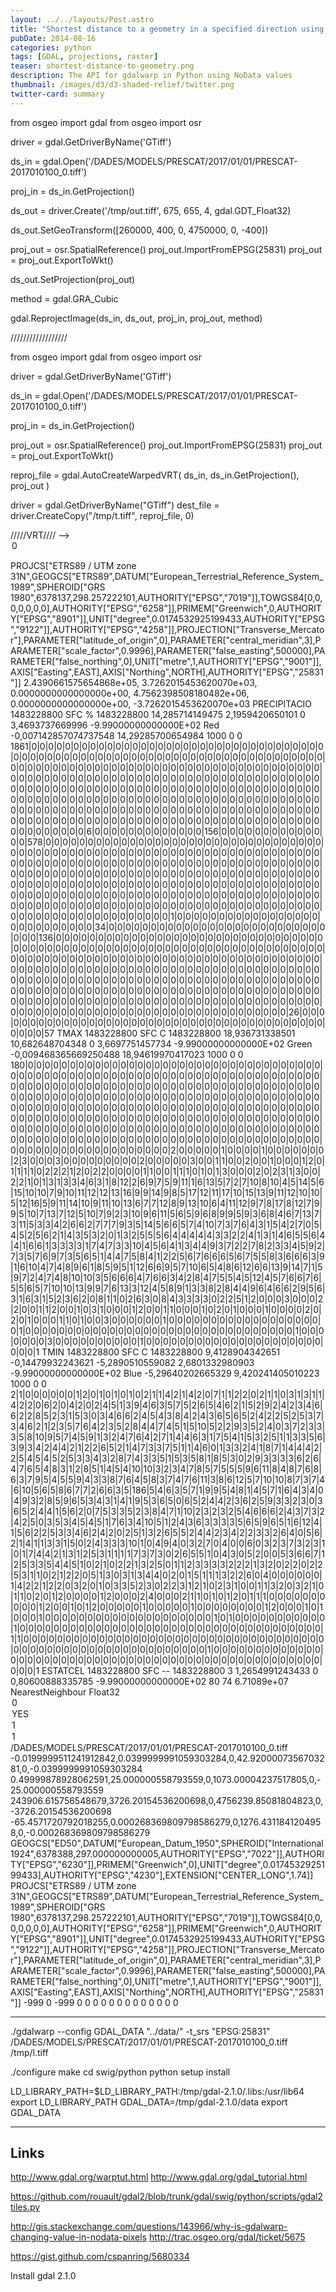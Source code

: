 ```yaml
---
layout: ../../layouts/Post.astro
title: "Shortest distance to a geometry in a specified direction using Python"
pubDate: 2014-08-16
categories: python
tags: [GDAL, projections, raster]
teaser: shortest-distance-to-geometry.png
description: The API for gdalwarp in Python using NoData values
thumbnail: /images/d3/d3-shaded-relief/twitter.png
twitter-card: summary
---
```


from osgeo import gdal
from osgeo import osr

driver = gdal.GetDriverByName('GTiff')

ds_in = gdal.Open('/DADES/MODELS/PRESCAT/2017/01/01/PRESCAT-2017010100_0.tiff')

proj_in = ds_in.GetProjection()

ds_out = driver.Create('/tmp/out.tiff', 675, 655,
4, gdal.GDT_Float32)

ds_out.SetGeoTransform([260000, 400, 0, 4750000, 0, -400])

proj_out = osr.SpatialReference()
proj_out.ImportFromEPSG(25831)
proj_out = proj_out.ExportToWkt()

ds_out.SetProjection(proj_out)

method = gdal.GRA_Cubic

gdal.ReprojectImage(ds_in, ds_out,
proj_in, proj_out,
method)

//////////////////

from osgeo import gdal
from osgeo import osr

driver = gdal.GetDriverByName('GTiff')

ds_in = gdal.Open('/DADES/MODELS/PRESCAT/2017/01/01/PRESCAT-2017010100_0.tiff')

proj_in = ds_in.GetProjection()

proj_out = osr.SpatialReference()
proj_out.ImportFromEPSG(25831)
proj_out = proj_out.ExportToWkt()

reproj_file = gdal.AutoCreateWarpedVRT( ds_in, ds_in.GetProjection(), proj_out )

driver = gdal.GetDriverByName("GTiff")
dest_file = driver.CreateCopy("/tmp/t.tiff", reproj_file, 0)

/////VRT//// --> <Option name="INIT_DEST">0</Option>

<VRTDataset rasterXSize="80" rasterYSize="74" subClass="VRTWarpedDataset">
  <SRS>PROJCS["ETRS89 / UTM zone 31N",GEOGCS["ETRS89",DATUM["European_Terrestrial_Reference_System_1989",SPHEROID["GRS 1980",6378137,298.257222101,AUTHORITY["EPSG","7019"]],TOWGS84[0,0,0,0,0,0,0],AUTHORITY["EPSG","6258"]],PRIMEM["Greenwich",0,AUTHORITY["EPSG","8901"]],UNIT["degree",0.0174532925199433,AUTHORITY["EPSG","9122"]],AUTHORITY["EPSG","4258"]],PROJECTION["Transverse_Mercator"],PARAMETER["latitude_of_origin",0],PARAMETER["central_meridian",3],PARAMETER["scale_factor",0.9996],PARAMETER["false_easting",500000],PARAMETER["false_northing",0],UNIT["metre",1,AUTHORITY["EPSG","9001"]],AXIS["Easting",EAST],AXIS["Northing",NORTH],AUTHORITY["EPSG","25831"]]</SRS>
  <GeoTransform>  2.4390661575654868e+05,  3.7262015453620070e+03,  0.0000000000000000e+00,  4.7562398508180482e+06,  0.0000000000000000e+00, -3.7262015453620070e+03</GeoTransform>
  <VRTRasterBand dataType="Float32" band="1" subClass="VRTWarpedRasterBand">
    <Metadata>
      <MDI key="GRIB_ELEMENT">PRECIPITACIO</MDI>
      <MDI key="GRIB_REF_TIME">1483228800</MDI>
      <MDI key="GRIB_SHORT_NAME">SFC</MDI>
      <MDI key="GRIB_UNIT">%</MDI>
      <MDI key="GRIB_VALID_TIME">1483228800</MDI>
      <MDI key="STATISTICS_MAXIMUM">14,285714149475</MDI>
      <MDI key="STATISTICS_MEAN">2,1959420650101</MDI>
      <MDI key="STATISTICS_MINIMUM">0</MDI>
      <MDI key="STATISTICS_STDDEV">3,4693737669996</MDI>
    </Metadata>
    <NoDataValue>-9.99000000000000E+02</NoDataValue>
    <ColorInterp>Red</ColorInterp>
    <Histograms>
      <HistItem>
        <HistMin>-0,007142857074737548</HistMin>
        <HistMax>14,29285700654984</HistMax>
        <BucketCount>1000</BucketCount>
        <IncludeOutOfRange>0</IncludeOutOfRange>
        <Approximate>0</Approximate>
        <HistCounts>1861|0|0|0|0|0|0|0|0|0|0|0|0|0|0|0|0|0|0|0|0|0|0|0|0|0|0|0|0|0|0|0|0|0|0|0|0|0|0|0|0|0|0|0|0|0|0|0|0|0|0|0|0|0|0|0|0|0|0|0|0|0|0|0|0|0|0|0|0|0|0|0|0|0|0|0|0|0|0|0|0|0|0|0|0|0|0|0|0|0|0|0|0|0|0|0|0|0|0|0|0|0|0|0|0|0|0|0|0|0|0|0|0|0|0|0|0|0|0|0|0|0|0|0|0|0|0|0|0|0|0|0|0|0|0|0|0|0|0|0|0|0|0|0|0|0|0|0|0|0|0|0|0|0|0|0|0|0|0|0|0|0|0|0|0|0|0|0|0|0|0|0|0|0|0|0|0|0|0|0|0|0|0|0|0|0|0|0|0|0|0|0|0|0|0|0|0|0|0|0|0|0|0|0|0|0|0|0|0|0|0|0|0|0|0|0|0|0|0|0|0|0|0|0|0|0|0|0|0|0|0|0|0|0|0|0|0|0|0|0|0|0|0|0|0|0|0|0|0|0|0|0|0|0|0|0|0|0|0|0|0|0|0|0|0|0|0|0|0|0|0|0|0|0|0|0|0|0|0|0|0|0|0|0|0|0|0|0|0|0|0|0|0|0|0|0|0|0|0|0|0|0|0|0|6|0|0|0|0|0|0|0|0|0|0|0|0|0|156|0|0|0|0|0|0|0|0|0|0|0|0|0|0|578|0|0|0|0|0|0|0|0|0|0|0|0|0|0|0|0|0|0|0|0|0|0|0|0|0|0|0|0|0|0|0|0|0|0|0|0|0|0|0|0|0|0|0|0|0|0|0|0|0|0|0|0|0|0|0|0|0|0|0|0|0|0|0|0|0|0|0|0|0|0|0|0|0|0|0|0|0|0|0|0|0|0|0|0|0|0|0|0|0|0|0|0|0|0|0|0|0|0|0|0|0|0|0|0|0|0|0|0|0|0|0|0|0|0|0|0|0|0|0|0|0|0|0|0|0|0|0|0|0|0|0|0|0|0|0|0|0|0|0|0|0|0|0|0|0|0|0|0|0|0|0|0|0|0|0|0|0|0|0|0|0|0|0|0|0|0|0|0|0|0|0|0|0|0|0|0|0|0|0|0|0|0|0|0|0|0|0|0|0|0|0|0|0|0|0|0|0|0|0|0|0|0|0|0|0|0|0|0|0|0|0|0|0|0|0|0|0|0|0|0|0|0|0|0|0|0|0|0|0|0|0|0|0|0|0|0|0|0|0|0|0|0|0|0|0|0|0|0|0|0|0|0|0|0|0|0|0|0|0|0|0|0|0|0|0|0|0|0|0|0|0|0|0|0|1|0|0|0|0|0|0|0|0|0|0|0|0|0|0|0|0|0|0|0|0|0|0|0|0|0|0|0|34|0|0|0|0|0|0|0|0|0|0|0|0|0|0|0|0|0|0|0|0|0|0|0|0|0|0|0|0|0|136|0|0|0|0|0|0|0|0|0|0|0|0|0|0|0|0|0|0|0|0|0|0|0|0|0|0|0|0|0|0|0|0|0|0|0|0|0|0|0|0|0|0|0|0|0|0|0|0|0|0|0|0|0|0|0|0|0|0|0|0|0|0|0|0|0|0|0|0|0|0|0|0|0|0|0|0|0|0|0|0|0|0|0|0|0|0|0|0|0|0|0|0|0|0|0|0|0|0|0|0|0|0|0|0|0|0|0|0|0|0|0|0|0|0|0|0|0|0|0|0|0|0|0|0|0|0|0|0|0|0|0|0|0|0|0|0|0|0|0|0|0|0|0|0|0|0|0|0|0|0|0|0|0|0|0|0|0|0|0|0|0|0|0|0|0|0|0|0|0|0|0|0|0|0|0|0|0|0|0|0|0|0|0|0|0|0|0|0|0|0|0|0|0|0|0|0|0|0|0|0|0|0|0|0|0|0|0|0|0|0|0|0|0|0|0|0|0|0|0|0|0|0|0|0|0|0|0|0|0|0|0|0|0|0|0|0|0|0|0|0|0|0|0|0|0|0|0|0|0|0|0|0|0|0|0|0|0|0|0|0|0|0|0|0|0|0|0|0|0|0|0|0|0|0|0|0|0|0|0|0|0|0|0|0|0|0|0|26|0|0|0|0|0|0|0|0|0|0|0|0|0|0|0|0|0|0|0|0|0|0|0|0|0|0|0|0|0|0|0|0|0|0|0|0|0|0|0|0|0|0|0|0|57</HistCounts>
      </HistItem>
    </Histograms>
  </VRTRasterBand>
  <VRTRasterBand dataType="Float32" band="2" subClass="VRTWarpedRasterBand">
    <Metadata>
      <MDI key="GRIB_ELEMENT">TMAX</MDI>
      <MDI key="GRIB_REF_TIME">1483228800</MDI>
      <MDI key="GRIB_SHORT_NAME">SFC</MDI>
      <MDI key="GRIB_UNIT">C</MDI>
      <MDI key="GRIB_VALID_TIME">1483228800</MDI>
      <MDI key="STATISTICS_MAXIMUM">18,936731338501</MDI>
      <MDI key="STATISTICS_MEAN">10,682648704348</MDI>
      <MDI key="STATISTICS_MINIMUM">0</MDI>
      <MDI key="STATISTICS_STDDEV">3,6697751457734</MDI>
    </Metadata>
    <NoDataValue>-9.99000000000000E+02</NoDataValue>
    <ColorInterp>Green</ColorInterp>
    <Histograms>
      <HistItem>
        <HistMin>-0,009468365669250488</HistMin>
        <HistMax>18,94619970417023</HistMax>
        <BucketCount>1000</BucketCount>
        <IncludeOutOfRange>0</IncludeOutOfRange>
        <Approximate>0</Approximate>
        <HistCounts>180|0|0|0|0|0|0|0|0|0|0|0|0|0|0|0|0|0|0|0|0|0|0|0|0|0|0|0|0|0|0|0|0|0|0|0|0|0|0|0|0|0|0|0|0|0|0|0|0|0|0|0|0|0|0|0|0|0|0|0|0|0|0|0|0|0|0|0|0|0|0|0|0|0|0|0|0|0|0|0|0|0|0|0|0|0|0|0|0|0|0|0|0|0|0|0|0|0|0|0|0|0|0|0|0|0|0|0|0|0|0|0|0|0|0|0|0|0|0|0|0|0|0|0|0|0|0|0|0|0|0|0|0|0|0|0|0|0|0|0|0|0|0|0|0|0|0|0|0|0|0|0|0|0|0|0|0|0|0|0|0|0|0|0|0|0|0|0|0|0|0|0|0|0|0|0|0|0|0|0|0|0|0|0|0|0|0|0|0|0|0|0|0|0|0|0|0|0|0|0|0|0|0|0|0|0|0|0|0|0|0|0|0|0|0|0|0|0|0|0|0|0|0|0|0|0|0|0|0|0|0|0|0|0|0|0|0|0|0|0|0|0|0|0|0|0|0|0|0|0|0|0|0|0|0|0|0|0|0|0|0|0|0|0|0|0|0|0|0|0|0|0|0|0|0|0|0|0|0|0|0|0|0|0|0|0|0|0|0|0|0|0|0|0|0|0|0|0|0|0|0|0|0|0|0|0|0|0|0|0|0|0|0|0|2|0|0|0|0|0|1|0|0|0|0|1|0|0|0|0|0|0|0|2|3|0|0|0|3|0|0|0|0|0|0|0|0|0|2|0|0|0|0|0|3|0|0|1|1|0|0|2|0|0|1|0|0|0|1|2|0|1|1|1|1|0|2|2|2|1|2|0|2|2|0|0|0|0|1|1|0|0|1|1|1|0|1|0|1|3|0|0|0|2|0|2|3|1|3|0|0|2|2|1|0|1|3|1|3|3|4|6|3|1|8|12|2|6|9|7|5|9|11|1|6|13|5|7|2|7|10|8|10|4|5|14|5|6|15|10|10|7|9|10|11|12|12|13|16|9|9|14|9|8|5|17|12|11|17|10|15|13|9|11|12|10|10|5|12|16|5|9|11|14|10|9|11|10|13|6|7|7|12|8|9|13|10|6|4|11|12|9|7|8|17|8|12|7|9|9|5|10|7|13|7|12|5|10|7|9|2|3|10|9|6|11|5|6|5|9|6|8|9|9|5|9|3|6|8|4|6|7|13|7|3|11|5|3|3|4|2|6|6|2|7|7|7|9|3|5|14|5|6|6|5|7|4|10|7|3|7|6|4|3|1|5|4|2|7|0|5|4|5|2|5|6|2|1|4|3|5|3|2|0|1|3|2|5|5|5|6|4|4|4|4|4|3|3|2|2|4|1|3|1|4|6|5|5|6|4|4|1|6|6|1|3|3|3|3|1|7|4|7|3|3|10|4|5|6|4|1|3|4|4|9|3|7|2|2|7|8|2|3|3|4|5|9|2|7|3|5|7|6|9|7|3|5|6|5|1|4|4|7|5|8|4|1|2|2|5|6|7|6|6|6|5|6|7|5|5|8|3|6|6|6|3|9|1|6|10|4|7|4|8|9|6|1|8|5|9|5|1|12|6|6|9|5|7|10|6|5|4|8|6|12|6|6|13|9|14|7|1|5|9|7|2|4|7|4|8|10|10|3|5|6|6|6|4|7|6|6|3|4|2|8|4|7|5|5|4|5|12|4|5|7|6|6|7|6|5|5|6|5|7|10|10|13|9|9|7|6|13|3|12|4|5|8|9|1|3|3|8|2|8|4|4|9|6|4|6|6|2|9|5|6|3|1|6|3|1|5|2|3|6|2|0|8|1|1|0|2|6|3|0|8|4|3|3|3|3|0|2|2|5|1|2|0|0|0|3|0|0|0|2|2|0|0|1|1|2|0|0|1|0|3|1|0|0|0|1|2|0|0|1|1|0|0|0|1|0|2|0|1|0|0|0|1|0|0|0|0|2|0|2|0|1|0|0|0|1|1|0|1|0|0|3|0|0|0|0|0|0|1|0|0|0|0|0|0|0|0|0|0|0|0|0|0|0|0|0|0|0|1|0|0|0|0|0|0|0|0|0|0|0|0|0|0|0|0|0|0|0|0|0|0|0|0|0|0|0|0|0|0|0|0|1|0|0|0|0|0|0|0|3|0|0|0|0|0|0|0|0|0|0|1|0|0|0|0|0|0|0|0|0|0|0|0|0|0|0|0|0|0|0|0|0|0|0|0|1</HistCounts>
      </HistItem>
    </Histograms>
  </VRTRasterBand>
  <VRTRasterBand dataType="Float32" band="3" subClass="VRTWarpedRasterBand">
    <Metadata>
      <MDI key="GRIB_ELEMENT">TMIN</MDI>
      <MDI key="GRIB_REF_TIME">1483228800</MDI>
      <MDI key="GRIB_SHORT_NAME">SFC</MDI>
      <MDI key="GRIB_UNIT">C</MDI>
      <MDI key="GRIB_VALID_TIME">1483228800</MDI>
      <MDI key="STATISTICS_MAXIMUM">9,4128904342651</MDI>
      <MDI key="STATISTICS_MEAN">-0,14479932243621</MDI>
      <MDI key="STATISTICS_MINIMUM">-5,2890510559082</MDI>
      <MDI key="STATISTICS_STDDEV">2,6801332980903</MDI>
    </Metadata>
    <NoDataValue>-9.99000000000000E+02</NoDataValue>
    <ColorInterp>Blue</ColorInterp>
    <Histograms>
      <HistItem>
        <HistMin>-5,29640202665329</HistMin>
        <HistMax>9,420241405010223</HistMax>
        <BucketCount>1000</BucketCount>
        <IncludeOutOfRange>0</IncludeOutOfRange>
        <Approximate>0</Approximate>
        <HistCounts>2|1|0|0|0|0|0|0|1|2|0|1|0|1|0|1|0|2|1|1|4|2|1|4|2|0|7|1|1|2|2|0|2|1|1|0|3|1|3|1|1|4|2|2|0|6|2|0|4|2|0|2|4|5|1|3|9|4|6|3|5|7|5|2|6|5|4|6|2|1|5|2|9|2|4|2|3|4|6|6|2|2|8|5|2|3|1|5|3|0|3|4|6|6|2|4|5|4|3|8|4|2|4|3|6|5|6|5|2|4|2|2|5|2|5|3|7|3|4|6|2|1|2|3|5|7|6|4|2|3|5|2|8|4|4|7|4|5|1|5|10|5|2|2|9|3|5|2|4|0|3|7|2|3|3|3|5|8|10|9|5|7|4|5|9|1|3|2|4|7|6|4|2|7|1|4|4|6|3|1|7|5|4|1|5|3|2|5|1|1|3|3|5|6|3|9|3|4|2|4|4|2|1|2|2|6|5|2|1|4|7|3|3|7|5|1|1|4|6|0|1|3|3|2|4|1|8|7|1|4|4|4|2|2|5|4|5|4|5|2|5|3|3|4|3|2|8|7|4|3|3|5|1|5|3|5|8|1|8|5|3|0|2|9|3|3|3|3|6|2|6|4|7|6|5|4|8|3|1|2|8|5|1|4|5|4|10|10|3|2|3|4|7|8|5|7|5|5|5|9|6|11|8|4|8|7|6|8|6|3|7|9|5|4|5|5|9|4|3|3|8|7|6|4|5|8|3|7|4|7|6|11|3|8|6|12|5|7|10|10|8|7|3|7|4|6|10|5|6|5|8|6|7|7|2|6|6|3|5|186|5|4|6|3|5|7|1|9|9|5|4|8|1|4|5|7|1|6|4|3|4|0|4|9|3|2|8|5|9|6|5|3|4|3|1|4|1|9|5|3|6|5|0|6|5|2|4|4|2|3|6|2|5|9|3|3|2|3|0|3|6|5|2|4|4|1|5|6|2|0|7|5|3|3|5|2|3|8|4|7|1|10|2|3|2|3|2|5|4|6|6|6|2|4|3|7|3|2|4|2|5|0|3|5|3|4|5|4|5|1|7|6|3|4|10|5|1|2|4|3|6|3|3|3|3|5|6|5|9|6|5|1|6|12|4|1|5|6|2|2|5|3|3|4|6|2|4|2|0|2|5|1|3|2|6|5|5|2|4|4|2|3|4|2|2|3|3|2|6|4|0|5|6|2|1|4|1|1|3|3|1|5|0|2|4|3|3|3|10|1|0|4|9|4|0|3|2|7|0|4|0|0|6|0|3|2|3|7|3|2|3|1|0|1|7|4|4|2|1|3|1|2|5|3|1|1|1|1|7|3|7|3|0|2|6|5|5|1|0|4|3|0|5|2|0|0|5|3|6|6|7|1|2|5|3|3|5|4|4|5|1|0|2|1|0|2|2|1|3|2|5|0|1|1|2|3|3|3|3|2|2|2|1|3|2|0|2|2|0|2|2|5|3|1|1|0|2|1|2|2|0|5|1|3|0|3|1|3|4|4|0|2|0|1|5|1|1|1|3|2|2|6|0|4|0|0|0|0|0|0|1|4|2|2|1|2|2|0|3|2|0|1|0|3|3|5|2|3|0|2|2|3|1|2|1|0|2|3|1|0|0|1|1|3|2|0|3|2|1|0|1|1|0|2|0|1|2|0|0|0|0|1|2|0|0|0|2|4|0|0|0|2|1|1|0|1|0|1|2|0|1|1|1|0|0|0|0|0|0|0|0|0|0|1|2|0|0|1|0|1|2|0|0|0|0|0|1|0|0|0|0|0|1|0|0|0|0|0|0|0|0|1|2|0|0|0|1|0|1|0|0|0|1|0|0|0|0|0|0|0|0|0|0|0|0|0|0|0|0|0|0|0|0|1|0|1|0|0|0|0|0|0|0|0|0|0|0|1|0|0|0|0|0|0|0|0|0|0|0|0|0|0|0|0|0|0|0|0|0|0|0|0|0|0|0|0|0|0|0|0|0|0|0|0|1|1|0|0|0|0|0|0|0|0|0|0|0|0|0|0|0|0|0|0|0|0|0|0|0|0|0|0|0|0|0|0|0|0|0|0|0|0|0|0|0|0|0|0|0|0|0|0|0|0|0|0|0|0|0|0|0|0|0|0|0|1|0|0|0|0|0|0|0|0|0|0|0|0|0|0|0|0|0|0|0|0|0|0|0|0|0|0|0|0|0|0|0|0|0|0|0|0|0|0|0|0|0|0|0|0|0|0|0|0|0|0|0|0|0|1</HistCounts>
      </HistItem>
    </Histograms>
  </VRTRasterBand>
  <VRTRasterBand dataType="Float32" band="4" subClass="VRTWarpedRasterBand">
    <Metadata>
      <MDI key="GRIB_ELEMENT">ESTATCEL</MDI>
      <MDI key="GRIB_REF_TIME">1483228800</MDI>
      <MDI key="GRIB_SHORT_NAME">SFC</MDI>
      <MDI key="GRIB_UNIT">--</MDI>
      <MDI key="GRIB_VALID_TIME">1483228800</MDI>
      <MDI key="STATISTICS_MAXIMUM">3</MDI>
      <MDI key="STATISTICS_MEAN">1,2654991243433</MDI>
      <MDI key="STATISTICS_MINIMUM">0</MDI>
      <MDI key="STATISTICS_STDDEV">0,80600888335785</MDI>
    </Metadata>
    <NoDataValue>-9.99000000000000E+02</NoDataValue>
  </VRTRasterBand>
  <BlockXSize>80</BlockXSize>
  <BlockYSize>74</BlockYSize>
  <GDALWarpOptions>
    <WarpMemoryLimit>6.71089e+07</WarpMemoryLimit>
    <ResampleAlg>NearestNeighbour</ResampleAlg>
    <WorkingDataType>Float32</WorkingDataType>
    <Option name="INIT_DEST">0</Option>
    <Option name="UNIFIED_SRC_NODATA">YES</Option>
    <Option name="EXTRA_ELTS">1</Option>
    <Option name="EXTRA_ELTS">1</Option>
    <SourceDataset relativeToVRT="0">/DADES/MODELS/PRESCAT/2017/01/01/PRESCAT-2017010100_0.tiff</SourceDataset>
    <Transformer>
      <GenImgProjTransformer>
        <SrcGeoTransform>-0.0199999511241912842,0.0399999991059303284,0,42.9200007356703281,0,-0.0399999991059303284</SrcGeoTransform>
        <SrcInvGeoTransform>0.49999878928062591,25.000000558793559,0,1073.00004237517805,0,-25.000000558793559</SrcInvGeoTransform>
        <DstGeoTransform>243906.615756548679,3726.20154536200698,0,4756239.85081804823,0,-3726.20154536200698</DstGeoTransform>
        <DstInvGeoTransform>-65.4571720792018255,0.000268369809798586279,0,1276.4311841204958,0,-0.000268369809798586279</DstInvGeoTransform>
        <ReprojectTransformer>
          <ReprojectionTransformer>
            <SourceSRS>GEOGCS["ED50",DATUM["European_Datum_1950",SPHEROID["International 1924",6378388,297.000000000005,AUTHORITY["EPSG","7022"]],AUTHORITY["EPSG","6230"]],PRIMEM["Greenwich",0],UNIT["degree",0.0174532925199433],AUTHORITY["EPSG","4230"],EXTENSION["CENTER_LONG",1.74]]</SourceSRS>
            <TargetSRS>PROJCS["ETRS89 / UTM zone 31N",GEOGCS["ETRS89",DATUM["European_Terrestrial_Reference_System_1989",SPHEROID["GRS 1980",6378137,298.257222101,AUTHORITY["EPSG","7019"]],TOWGS84[0,0,0,0,0,0,0],AUTHORITY["EPSG","6258"]],PRIMEM["Greenwich",0,AUTHORITY["EPSG","8901"]],UNIT["degree",0.0174532925199433,AUTHORITY["EPSG","9122"]],AUTHORITY["EPSG","4258"]],PROJECTION["Transverse_Mercator"],PARAMETER["latitude_of_origin",0],PARAMETER["central_meridian",3],PARAMETER["scale_factor",0.9996],PARAMETER["false_easting",500000],PARAMETER["false_northing",0],UNIT["metre",1,AUTHORITY["EPSG","9001"]],AXIS["Easting",EAST],AXIS["Northing",NORTH],AUTHORITY["EPSG","25831"]]</TargetSRS>
          </ReprojectionTransformer>
        </ReprojectTransformer>
      </GenImgProjTransformer>
    </Transformer>
    <BandList>
      <BandMapping src="1" dst="1">
        <SrcNoDataReal>-999</SrcNoDataReal>
        <SrcNoDataImag>0</SrcNoDataImag>
        <DstNoDataReal>-999</DstNoDataReal>
        <DstNoDataImag>0</DstNoDataImag>
      </BandMapping>
      <BandMapping src="2" dst="2">
        <SrcNoDataReal>0</SrcNoDataReal>
        <SrcNoDataImag>0</SrcNoDataImag>
        <DstNoDataReal>0</DstNoDataReal>
        <DstNoDataImag>0</DstNoDataImag>
      </BandMapping>
      <BandMapping src="3" dst="3">
        <SrcNoDataReal>0</SrcNoDataReal>
        <SrcNoDataImag>0</SrcNoDataImag>
        <DstNoDataReal>0</DstNoDataReal>
        <DstNoDataImag>0</DstNoDataImag>
      </BandMapping>
      <BandMapping src="4" dst="4">
        <SrcNoDataReal>0</SrcNoDataReal>
        <SrcNoDataImag>0</SrcNoDataImag>
        <DstNoDataReal>0</DstNoDataReal>
        <DstNoDataImag>0</DstNoDataImag>
      </BandMapping>
    </BandList>
  </GDALWarpOptions>
</VRTDataset>

---

./gdalwarp --config GDAL_DATA "../data/" -t_srs "EPSG:25831" /DADES/MODELS/PRESCAT/2017/01/01/PRESCAT-2017010100_0.tiff /tmp/l.tiff

./configure
make
cd swig/python
python setup install

LD_LIBRARY_PATH=$LD_LIBRARY_PATH:/tmp/gdal-2.1.0/.libs:/usr/lib64
export LD_LIBRARY_PATH
GDAL_DATA=/tmp/gdal-2.1.0/data
export GDAL_DATA

---

## Links

http://www.gdal.org/warptut.html
http://www.gdal.org/gdal_tutorial.html

https://github.com/rouault/gdal2/blob/trunk/gdal/swig/python/scripts/gdal2tiles.py

http://gis.stackexchange.com/questions/143966/why-is-gdalwarp-changing-value-in-nodata-pixels
http://trac.osgeo.org/gdal/ticket/5675

https://gist.github.com/cspanring/5680334

Install gdal 2.1.0
